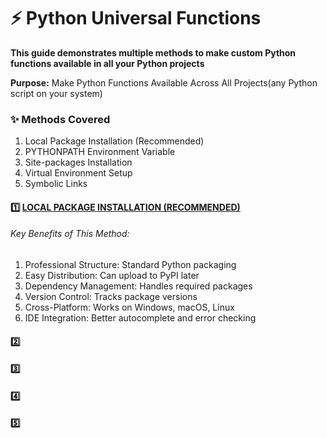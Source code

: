 # ⚡ Python Universal Functions
**This guide demonstrates multiple methods to make custom Python functions available in all your Python projects**

**Purpose:** Make Python Functions Available Across All Projects(any Python script on your system)

### ✨ Methods Covered
1. Local Package Installation (Recommended)
2. PYTHONPATH Environment Variable
3. Site-packages Installation
4. Virtual Environment Setup
5. Symbolic Links

#### 1️⃣ [LOCAL PACKAGE INSTALLATION (RECOMMENDED)](./LocalPackageInstallation/README.md)
###### Key Benefits of This Method:
1. Professional Structure: Standard Python packaging
2. Easy Distribution: Can upload to PyPI later
3. Dependency Management: Handles required packages
4. Version Control: Tracks package versions
5. Cross-Platform: Works on Windows, macOS, Linux
6. IDE Integration: Better autocomplete and error checking


#### 2️⃣

#### 3️⃣

#### 4️⃣

#### 5️⃣

